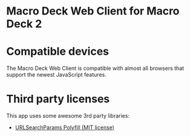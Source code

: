 # Macro Deck Web Client for Macro Deck 2

# Compatible devices
The Macro Deck Web Client is compatible with almost all browsers that support the newest JavaScript features.


# Third party licenses
This app uses some awesome 3rd party libraries:
- [URLSearchParams Polyfill (MIT license)](https://github.com/jerrybendy/url-search-params-polyfill)
